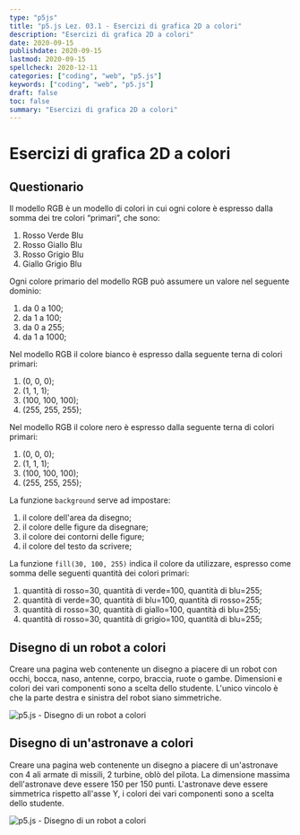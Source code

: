 ```yaml
---
type: "p5js"
title: "p5.js Lez. 03.1 - Esercizi di grafica 2D a colori"
description: "Esercizi di grafica 2D a colori"
date: 2020-09-15
publishdate: 2020-09-15
lastmod: 2020-09-15
spellcheck: 2020-12-11
categories: ["coding", "web", "p5.js"]
keywords: ["coding", "web", "p5.js"]
draft: false
toc: false
summary: "Esercizi di grafica 2D a colori"
---
```


# Esercizi di grafica 2D a colori

## Questionario

Il modello RGB è un modello di colori in cui ogni colore è espresso dalla somma dei tre colori “primari”, che sono:

1. Rosso Verde Blu
2. Rosso Giallo Blu
3. Rosso Grigio Blu
4. Giallo Grigio Blu

Ogni colore primario del modello RGB può assumere un valore nel seguente dominio:

1. da 0 a 100;
2. da 1 a 100;
3. da 0 a 255;
4. da 1 a 1000;

Nel modello RGB il colore bianco è espresso dalla seguente terna di colori primari:

1. (0, 0, 0);
2. (1, 1, 1);
3. (100, 100, 100);
4. (255, 255, 255);

Nel modello RGB il colore nero è espresso dalla seguente terna di colori primari:

1. (0, 0, 0);
2. (1, 1, 1);
3. (100, 100, 100);
4. (255, 255, 255);

La funzione ``background`` serve ad impostare:

1. il colore dell'area da disegno;
2. il colore delle figure da disegnare;
3. il colore dei contorni delle figure;
4. il colore del testo da scrivere;

La funzione ``fill(30, 100, 255)`` indica il colore da utilizzare, espresso come somma delle seguenti quantità dei colori primari:

1. quantità di rosso=30, quantità di verde=100, quantità di blu=255;
2. quantità di verde=30, quantità di blu=100, quantità di rosso=255;
3. quantità di rosso=30, quantità di giallo=100, quantità di blu=255;
4. quantità di rosso=30, quantità di grigio=100, quantità di blu=255;

## Disegno di un robot a colori

Creare una pagina web contenente un disegno a piacere di un robot con occhi, bocca, naso, antenne, corpo, braccia, ruote o gambe. Dimensioni e colori dei vari componenti sono a scelta dello studente. L'unico vincolo è che la parte destra e sinistra del robot siano simmetriche.

![p5.js - Disegno di un robot a colori](/static/coding/web/p5js/colors_and_styles_exe_robot.png "p5.js - Disegno di un robot a colori")

## Disegno di un'astronave a colori

Creare una pagina web contenente un disegno a piacere di un'astronave con 4 ali armate di missili, 2 turbine, oblò del pilota. La dimensione massima dell'astronave deve essere 150 per 150 punti. L'astronave deve essere simmetrica rispetto all'asse Y, i colori dei vari componenti sono a scelta dello studente.

![p5.js - Disegno di un robot a colori](/static/coding/web/p5js/colors_and_styles_exe_astronavi.png "p5.js - Disegno di un'astronave a colori")
